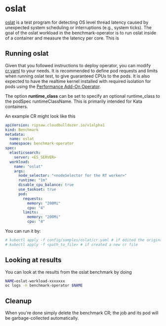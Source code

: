 # oslat

[oslat](https://github.com/xzpeter/oslat) is a test program for detecting OS level thread latency caused by unexpected system scheduling or interruptions (e.g., system ticks).
The goal of the oslat workload in the benchmark-operator is to run oslat inside of a container and measure the latency per core. This is

## Running oslat

Given that you followed instructions to deploy operator, you can modify [cr.yaml](../config/samples/oslat/cr.yaml) to your needs.
It is recommended to define pod requests and limits when running oslat test, to give guaranteed CPUs to the pods. It is also expected to have the
realtime kernel installed with required isolation for pods using the [Performance Add-On Operator](https://github.com/openshift-kni/performance-addon-operators).

The option **runtime_class** can be set to specify an optional
runtime_class to the podSpec runtimeClassName.  This is primarily
intended for Kata containers.

An example CR might look like this

```yaml
apiVersion: ripsaw.cloudbulldozer.io/v1alpha1
kind: Benchmark
metadata:
  name: oslat
  namespace: benchmark-operator
spec:
  elasticsearch:
    server: <ES_SERVER>
  workload:
    name: "oslat"
    args:
      node_selector: "<nodeSelector for the RT worker>"
      runtime: "1m"
      disable_cpu_balance: true
      use_taskset: true
      pod:
        requests:
          memory: "200Mi"
          cpu: "4"
        limits:
          memory: "200Mi"
          cpu: "4"
```

You can run it by:

```bash
# kubectl apply -f config/samples/oslat/cr.yaml # if edited the original one
# kubectl apply -f <path_to_file> # if created a new cr file
```
## Looking at results

You can look at the results from the oslat benchmark by doing

```bash
NAME=oslat-workload-xxxxxxx
oc logs -n benchmark-operator $NAME
```

## Cleanup

When you're done simply delete the benchmark CR; the job and its pod will be garbage-collected automatically.

